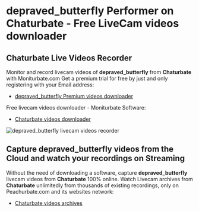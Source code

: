 # depraved_butterfly Performer on Chaturbate - Free LiveCam videos downloader

## Chaturbate Live Videos Recorder

Monitor and record livecam videos of **depraved_butterfly** from **Chaturbate** with Moniturbate.com
Get a premium trial for free by just and only registering with your Email address:
* [depraved_butterfly Premium videos downloader](https://moniturbate.com/request-demo-licence-key.html)

Free livecam videos downloader - Moniturbate Software:
* [Chaturbate videos downloader](https://moniturbate.com/moniturbate-download-software.html)

![depraved_butterfly livecam videos recorder](https://peachurnet.com/templates/moniturbate-software.png)


## Capture depraved_butterfly videos from the Cloud and watch your recordings on Streaming

Without the need of downloading a software, capture **depraved_butterfly** livecam videos from **Chaturbate** 100% online.
Watch Livecam archives from **Chaturbate** unlimitedly from thousands of existing recordings, only on Peachurbate.com and its websites network:
* [Chaturbate videos archives](https://peachurnet.com/)